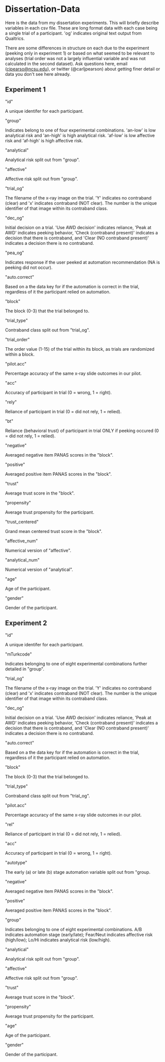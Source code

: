 # Dissertation-Data
Here is the data from my dissertation experiments. This will briefly describe variables in each csv file. These are long format data with each case being a single trial of a participant. 'og' indicates original text output from Qualtrics.

There are some differences in structure on each due to the experiment (peeking only in experiment 1) or based on what seemed to be relevant to analyses (trial order was not a largely influential variable and was not calculated in the second dataset). Ask questions here, email (cjpearso@ncsu.edu), or twitter (@carljpearson) about getting finer detail or data you don't see here already.

## Experiment 1

"id"     

A unique identifer for each participant.

"group"          

Indicates belong to one of four experimental combinations. 'an-low' is low analytical risk and 'an-high' is high analytical risk. 'af-low' is low affective risk and 'af-high' is high affective risk.

"analytical"     

Analytical risk split out from "group".

"affective"      

Affective risk split out from "group".

"trial_og"      

The filename of the x-ray image on the trial. 'Y' indicates no contraband (clear) and 'x' indicates contraband (NOT clear). The number is the unique identifier of that image within its contraband class.

"dec_og"         

Initial decision on a trial. 'Use AWD decision' indicates reliance, 'Peak at AWD' indicates peeking behavior, 'Check (contraband present)' indicates a decision that there is contraband, and 'Clear (NO contraband present)' indicates a decision there is no contraband.

"pea_og"  

Indicates response if the user peeked at automation recommendation (NA is peeking did not occur).


"auto.correct"   

Based on a the data key for if the automation is correct in the trial, regardless of it the participant relied on automation.

"block"          

The block (0-3) that the trial belonged to.

"trial_type"    

Contraband class split out from "trial_og".

"trial_order"    

The order value (1-15) of the trial within its block, as trials are randomized within a block.

"pilot.acc"      

Percentage accuracy of the same x-ray slide outcomes in our pilot.

"acc"       

Accuracy of participant in trial (0 = wrong, 1 = right).

"rely"  

Reliance of participant in trial (0 = did not rely, 1 = relied).

"bt"       

Reliance {behavioral trust} of participant in trial ONLY if peeking occured (0 = did not rely, 1 = relied).

"negative"  

Averaged negative item PANAS scores in the "block".

"positive"       

Averaged positive item PANAS scores in the "block".

"trust"         

Average trust score in the "block".

"propensity"     

Average trust propensity for the participant.

"trust_centered"

Grand mean centered trust score in the "block".

"affective_num"  

Numerical version of "affective".

"analytical_num"

Numerical version of "analytical".

"age"

Age of the participant.

"gender"

Gender of the participant.

## Experiment 2

"id"     

A unique identifer for each participant.

"mTurkcode"          

Indicates belonging to one of eight experimental combinations further detailed in "group".

"trial_og"      

The filename of the x-ray image on the trial. 'Y' indicates no contraband (clear) and 'x' indicates contraband (NOT clear). The number is the unique identifier of that image within its contraband class.

"dec_og"         

Initial decision on a trial. 'Use AWD decision' indicates reliance, 'Peak at AWD' indicates peeking behavior, 'Check (contraband present)' indicates a decision that there is contraband, and 'Clear (NO contraband present)' indicates a decision there is no contraband.

"auto.correct"   

Based on a the data key for if the automation is correct in the trial, regardless of it the participant relied on automation.

"block"          

The block (0-3) that the trial belonged to.

"trial_type"    

Contraband class split out from "trial_og".

"pilot.acc"      

Percentage accuracy of the same x-ray slide outcomes in our pilot.

"rel"  

Reliance of participant in trial (0 = did not rely, 1 = relied).

"acc"       

Accuracy of participant in trial (0 = wrong, 1 = right).

"autotype"

The early (a) or late (b) stage automation variable split out from "group.

"negative"  

Averaged negative item PANAS scores in the "block".

"positive"       

Averaged positive item PANAS scores in the "block".

"group"

Indicates belonging to one of eight experimental combinations. A/B indicates automation stage (early/late); Fear/Neut indicates affective risk (high/low); Lo/Hi indicates analytical risk (low/high).

"analytical"     

Analytical risk split out from "group".

"affective"      

Affective risk split out from "group".

"trust"         

Average trust score in the "block".

"propensity"     

Average trust propensity for the participant.

"age"

Age of the participant.

"gender"

Gender of the participant.

